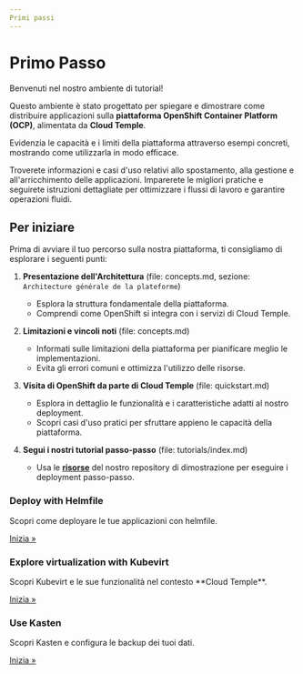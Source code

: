 ```yaml
---
Primi passi
---
```


# Primo Passo

Benvenuti nel nostro ambiente di tutorial!

Questo ambiente è stato progettato per spiegare e dimostrare come distribuire applicazioni sulla **piattaforma OpenShift Container Platform (OCP)**, alimentata da **Cloud Temple**.

Evidenzia le capacità e i limiti della piattaforma attraverso esempi concreti, mostrando come utilizzarla in modo efficace.

Troverete informazioni e casi d'uso relativi allo spostamento, alla gestione e all'arricchimento delle applicazioni. Imparerete le migliori pratiche e seguirete istruzioni dettagliate per ottimizzare i flussi di lavoro e garantire operazioni fluidi.

## Per iniziare

Prima di avviare il tuo percorso sulla nostra piattaforma, ti consigliamo di esplorare i seguenti punti:


1. **Presentazione dell'Architettura** (file: concepts.md, sezione: `Architecture générale de la plateforme`)
   - Esplora la struttura fondamentale della piattaforma.
   - Comprendi come OpenShift si integra con i servizi di Cloud Temple.


2. **Limitazioni e vincoli noti** (file: concepts.md)
   - Informati sulle limitazioni della piattaforma per pianificare meglio le implementazioni.
   - Evita gli errori comuni e ottimizza l'utilizzo delle risorse.


3. **Visita di OpenShift da parte di Cloud Temple** (file: quickstart.md)
   - Esplora in dettaglio le funzionalità e i caratteristiche adatti al nostro deployment.
   - Scopri casi d'uso pratici per sfruttare appieno le capacità della piattaforma.


4. **Segui i nostri tutorial passo-passo** (file: tutorials/index.md)
   - Usa le [**risorse**](https://github.com/Cloud-Temple/product-openshift-how-to/tree/main) del nostro repository di dimostrazione per eseguire i deployment passo-passo.

<div class="card-grid">
  <div class="card">
    <h3>Deploy with Helmfile</h3>
    <p>Scopri come deployare le tue applicazioni con helmfile.</p>
    <a href="tutorials/deploy-through-helmfile" class="card-link">Inizia &raquo;</a>
  </div>
  <div class="card">
    <h3>Explore virtualization with Kubevirt</h3>
    <p>Scopri Kubevirt e le sue funzionalità nel contesto **Cloud Temple**.</p>
    <a href="tutorials/deploy-vm-with-kubevirt" class="card-link">Inizia &raquo;</a>
  </div>
  <div class="card">
    <h3>Use Kasten</h3>
    <p>Scopri Kasten e configura le backup dei tuoi dati.</p>
    <a href="tutorials/using-kasten" class="card-link">Inizia &raquo;</a>
  </div>
</div>